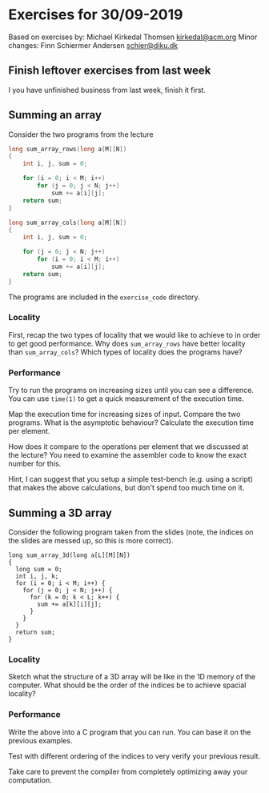# Exercises for 30/09-2019

Based on exercises by: Michael Kirkedal Thomsen <kirkedal@acm.org>
Minor changes: Finn Schiermer Andersen <schier@diku.dk>

## Finish leftover exercises from last week

I you have unfinished business from last week, finish it first.


## Summing an array

Consider the two programs from the lecture

```C
long sum_array_rows(long a[M][N])
{
    int i, j, sum = 0;

    for (i = 0; i < M; i++)
        for (j = 0; j < N; j++)
            sum += a[i][j];
    return sum;
}
```

```C
long sum_array_cols(long a[M][N])
{
    int i, j, sum = 0;

    for (j = 0; j < N; j++)
	    for (i = 0; i < M; i++)
            sum += a[i][j];
    return sum;
}
```

The programs are included in the `exercise_code` directory.

### Locality

First, recap the two types of locality that we would like to achieve to in order to get good performance. Why does `sum_array_rows` have better locality than `sum_array_cols`? Which types of locality does the programs have?

### Performance

Try to run the programs on increasing sizes until you can see a difference. You can use `time(1)` to get a quick measurement of the execution time.

Map the execution time for increasing sizes of input. Compare the two programs. What is the asymptotic behaviour? Calculate the execution time per element. 

How does it compare to the operations per element that we discussed at the lecture? You need to examine the assembler code to know the exact number for this.

Hint, I can suggest that you setup a simple test-bench (e.g. using a script) that makes the above calculations, but don't spend too much time on it.

## Summing a 3D array

Consider the following program taken from the slides (note, the indices on the slides are messed up, so this is more correct).

```
long sum_array_3d(long a[L][M][N])
{
  long sum = 0;
  int i, j, k;
  for (i = 0; i < M; i++) {
    for (j = 0; j < N; j++) {
      for (k = 0; k < L; k++) {
        sum += a[k][i][j];
      }
    }
  }
  return sum;
}
```

### Locality
Sketch what the structure of a 3D array will be like in the 1D memory of the computer. What should be the order of the indices be to achieve spacial locality?

### Performance

Write the above into a C program that you can run. You can base it on the previous examples.

Test with different ordering of the indices to very verify your previous result.

Take care to prevent the compiler from completely optimizing away your computation.


